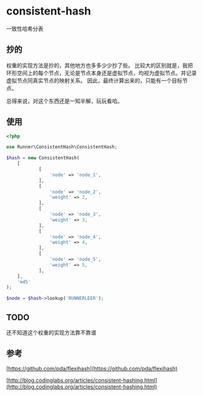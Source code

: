 # consistent-hash

一致性哈希分表

## 抄的
权重的实现方法是抄的，其他地方也多多少少抄了些。
比较大的区别就是，我把环形空间上的每个节点，无论是节点本身还是虚拟节点，均视为虚拟节点。并记录虚拟节点同真实节点的映射关系。
因此，最终计算出来的，只能有一个目标节点。

总得来说，对这个东西还是一知半解，玩玩看哈。

## 使用

```php
<?php

use Runner\ConsistentHash\ConsistentHash;

$hash = new ConsistentHash(
    [
            [
                'node' => 'node_1',
            ],
            [
                'node' => 'node_2',
                'weight' => 2,
            ],
            [
                'node' => 'node_3',
                'weight' => 3,
            ],
            [
                'node' => 'node_4',
                'weight' => 4,
            ],
            [
                'node' => 'node_5',
                'weight' => 5,
            ],
    ],
    'md5'
);

$node = $hash->lookup('RUNNERLEER');

```

## TODO
还不知道这个权重的实现方法靠不靠谱

## 参考
[https://github.com/pda/flexihash](https://github.com/pda/flexihash)

[http://blog.codinglabs.org/articles/consistent-hashing.html](http://blog.codinglabs.org/articles/consistent-hashing.html)